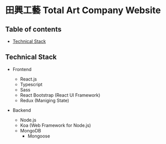 # 田興工藝 Total Art Company Website

## Table of contents

- [Technical Stack](#Technical-Stack)

## Technical Stack

- Frontend
  - React.js
  - Typescript
  - Sass
  - React Bootstrap (React UI Framework)
  - Redux (Maniging State)

- Backend
  - Node.js
  - Koa (Web Framework for Node.js)
  - MongoDB
    - Mongoose
